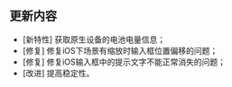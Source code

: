 ## 更新内容

* [新特性] 获取原生设备的电池电量信息；
* [修复] 修复iOS下场景有缩放时输入框位置偏移的问题；
* [修复] 修复iOS输入框中的提示文字不能正常消失的问题；
* [改进] 提高稳定性。
